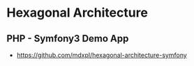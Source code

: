 # Hexagonal Architecture

## PHP - Symfony3 Demo App
 * https://github.com/mdxpl/hexagonal-architecture-symfony
 